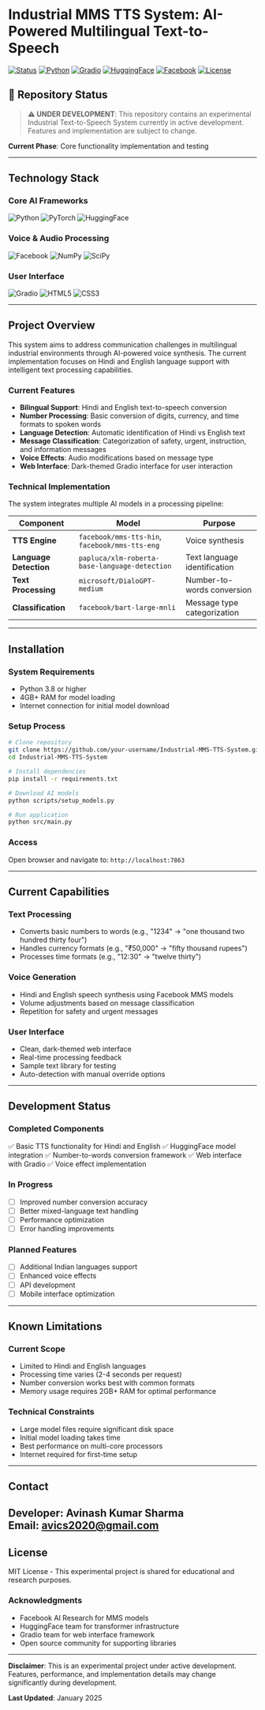 # Industrial MMS TTS System: AI-Powered Multilingual Text-to-Speech

[![Status](https://img.shields.io/badge/Status-Under%20Development-orange.svg)]()
[![Python](https://img.shields.io/badge/Python-3.8+-blue.svg)](https://www.python.org/)
[![Gradio](https://img.shields.io/badge/Gradio-4.0+-orange.svg)](https://gradio.app/)
[![HuggingFace](https://img.shields.io/badge/🤗-Transformers-yellow.svg)](https://huggingface.co/transformers/)
[![Facebook](https://img.shields.io/badge/Facebook-MMS-blue.svg)](https://github.com/facebookresearch/fairseq/tree/main/examples/mms)
[![License](https://img.shields.io/badge/License-MIT-green.svg)](LICENSE)

## 🚧 Repository Status

> **⚠️ UNDER DEVELOPMENT**: This repository contains an experimental Industrial Text-to-Speech System currently in active development. Features and implementation are subject to change.

**Current Phase**: Core functionality implementation and testing

---

## Technology Stack

### Core AI Frameworks
![Python](https://img.shields.io/badge/Python-3776AB?style=for-the-badge&logo=python&logoColor=white)
![PyTorch](https://img.shields.io/badge/PyTorch-EE4C2C?style=for-the-badge&logo=pytorch&logoColor=white)
![HuggingFace](https://img.shields.io/badge/🤗_Transformers-FFD21E?style=for-the-badge&logo=huggingface&logoColor=black)

### Voice & Audio Processing
![Facebook](https://img.shields.io/badge/Facebook_MMS-1877F2?style=for-the-badge&logo=facebook&logoColor=white)
![NumPy](https://img.shields.io/badge/NumPy-013243?style=for-the-badge&logo=numpy&logoColor=white)
![SciPy](https://img.shields.io/badge/SciPy-8CAAE6?style=for-the-badge&logo=scipy&logoColor=white)

### User Interface
![Gradio](https://img.shields.io/badge/Gradio-FF6B00?style=for-the-badge&logo=gradio&logoColor=white)
![HTML5](https://img.shields.io/badge/HTML5-E34F26?style=for-the-badge&logo=html5&logoColor=white)
![CSS3](https://img.shields.io/badge/CSS3-1572B6?style=for-the-badge&logo=css3&logoColor=white)

---

## Project Overview

This system aims to address communication challenges in multilingual industrial environments through AI-powered voice synthesis. The current implementation focuses on Hindi and English language support with intelligent text processing capabilities.

### Current Features

- **Bilingual Support**: Hindi and English text-to-speech conversion
- **Number Processing**: Basic conversion of digits, currency, and time formats to spoken words
- **Language Detection**: Automatic identification of Hindi vs English text
- **Message Classification**: Categorization of safety, urgent, instruction, and information messages
- **Voice Effects**: Audio modifications based on message type
- **Web Interface**: Dark-themed Gradio interface for user interaction

### Technical Implementation

The system integrates multiple AI models in a processing pipeline:

| Component | Model | Purpose |
|-----------|-------|---------|
| **TTS Engine** | `facebook/mms-tts-hin`, `facebook/mms-tts-eng` | Voice synthesis |
| **Language Detection** | `papluca/xlm-roberta-base-language-detection` | Text language identification |
| **Text Processing** | `microsoft/DialoGPT-medium` | Number-to-words conversion |
| **Classification** | `facebook/bart-large-mnli` | Message type categorization |

---

## Installation

### System Requirements
- Python 3.8 or higher
- 4GB+ RAM for model loading
- Internet connection for initial model download

### Setup Process
```bash
# Clone repository
git clone https://github.com/your-username/Industrial-MMS-TTS-System.git
cd Industrial-MMS-TTS-System

# Install dependencies
pip install -r requirements.txt

# Download AI models
python scripts/setup_models.py

# Run application
python src/main.py
```

### Access
Open browser and navigate to: `http://localhost:7863`

---

## Current Capabilities

### Text Processing
- Converts basic numbers to words (e.g., "1234" → "one thousand two hundred thirty four")
- Handles currency formats (e.g., "₹50,000" → "fifty thousand rupees")
- Processes time formats (e.g., "12:30" → "twelve thirty")

### Voice Generation
- Hindi and English speech synthesis using Facebook MMS models
- Volume adjustments based on message classification
- Repetition for safety and urgent messages

### User Interface
- Clean, dark-themed web interface
- Real-time processing feedback
- Sample text library for testing
- Auto-detection with manual override options

---

## Development Status

### Completed Components
✅ Basic TTS functionality for Hindi and English
✅ HuggingFace model integration
✅ Number-to-words conversion framework
✅ Web interface with Gradio
✅ Voice effect implementation

### In Progress
- [ ] Improved number conversion accuracy
- [ ] Better mixed-language text handling
- [ ] Performance optimization
- [ ] Error handling improvements

### Planned Features
- [ ] Additional Indian languages support
- [ ] Enhanced voice effects
- [ ] API development
- [ ] Mobile interface optimization

---

## Known Limitations

### Current Scope
- Limited to Hindi and English languages
- Processing time varies (2-4 seconds per request)
- Number conversion works best with common formats
- Memory usage requires 2GB+ RAM for optimal performance

### Technical Constraints
- Large model files require significant disk space
- Initial model loading takes time
- Best performance on multi-core processors
- Internet required for first-time setup

---

## Contact

**Developer**: Avinash Kumar Sharma  
**Email**: avics2020@gmail.com  
---

## License

MIT License - This experimental project is shared for educational and research purposes.

### Acknowledgments
- Facebook AI Research for MMS models
- HuggingFace team for transformer infrastructure
- Gradio team for web interface framework
- Open source community for supporting libraries

---

**Disclaimer**: This is an experimental project under active development. Features, performance, and implementation details may change significantly during development.

**Last Updated**: January 2025
